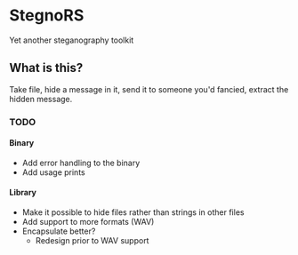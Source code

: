 # StegnoRS
Yet another steganography toolkit

## What is this?
Take file, hide a message in it, send it to someone you'd fancied, extract the hidden message.

### TODO
#### Binary
* Add error handling to the binary
* Add usage prints

#### Library
* Make it possible to hide files rather than strings in other files
* Add support to more formats (WAV)
* Encapsulate better? 
    * Redesign prior to WAV support